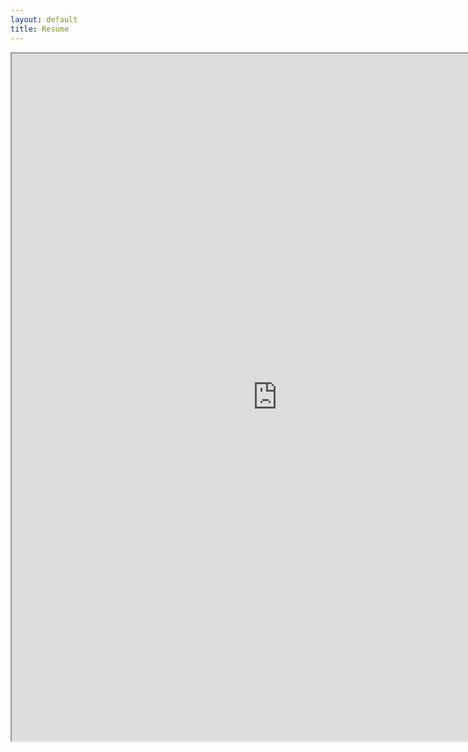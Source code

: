 ```yaml
---
layout: default
title: Resume
---
```


<iframe src="https://resume.creddle.io/embed/gojvtz91vsx"
  width="850" height="1100" seamless></iframe>